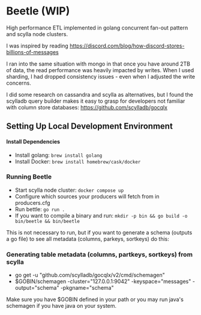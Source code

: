 Beetle (WIP)
===================

High performance ETL implemented in golang concurrent fan-out pattern and scylla node clusters.

I was inspired by reading https://discord.com/blog/how-discord-stores-billions-of-messages

I ran into the same situation with mongo in that once you have around 2TB of data, the read performance was heavily impacted by writes. When I used sharding, I had dropped consistency issues - even when I adjusted the write concerns.

I did some research on cassandra and scylla as alternatives, but I found the scylladb query builder makes it easy to grasp for developers not familiar with column store databases: https://github.com/scylladb/gocqlx

## Setting Up Local Development Environment

#### Install Dependencies
* Install golang: `brew install golang`
* Install Docker: `brew install homebrew/cask/docker`

### Running Beetle
* Start scylla node cluster: `docker compose up`
* Configure which sources your producers will fetch from in producers.cfg
* Run bettle: `go run .`
* If you want to compile a binary and run: `mkdir -p bin && go build -o bin/beetle && bin/beetle`

This is not necessary to run, but if you want to generate a schema (outputs a go file) to see all metadata (columns, parkeys, sortkeys) do this:
### Generating table metadata (columns, partkeys, sortkeys) from scylla
* go get -u "github.com/scylladb/gocqlx/v2/cmd/schemagen"
* $GOBIN/schemagen -cluster="127.0.0.1:9042" -keyspace="messages" -output="schema" -pkgname="schema"

Make sure you have $GOBIN defined in your path or you may run java's schemagen if you have java on your system.